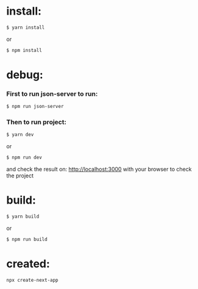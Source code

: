 # install:
```bash
$ yarn install
```
or 
```bash
$ npm install
```


# debug:
### First to run json-server to run:
```bash
$ npm run json-server
```

### Then to run project:
```bash
$ yarn dev
```
or 
```bash
$ npm run dev
```
and check the result on: 
[http://localhost:3000](http://localhost:3000) 
with your browser to check the project


# build:
```bash
$ yarn build
```
or 
```bash
$ npm run build
```

# created:
```bash
npx create-next-app
```


